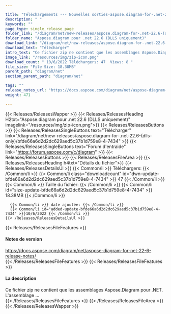 ```yaml
---

title: "Téléchargements --- Nouvelles sorties-aspose.diagram-for-.net-22.6- (DLLS-Only)"
description: " "
keywords: ""
page_type: single_release_page
folder_link: "/diagram/net/new-releases/aspose.diagram-for-.net-22.6-(dlls-only)/"
folder_name: "Aspose.diagram pour .net 22.6 (DLLS uniquement)"
download_link: "/diagram/net/new-releases/aspose.diagram-for-.net-22.6-(dlls-only)/bfde66a6d2d2dc629aed5c37b1d759e8-4-7434"
download_text: "Télécharger"
intro_text: "Ce fichier zip ne contient que les assemblages Aspose.Diagram pour .NET. L'assemblage ..."
image_link: "/resources/img/zip-icon.png"
download_count: " 10/6/2022 Téléchargers: 47  Views: 8 "
file_size: "File Size: 18.38MB"
parent_path: "diagram/net"
section_parent_path: "diagram/net"

tags: ""
release_notes_url: "https://docs.aspose.com/diagram/net/aspose-diagram-for-net-22-6-release-notes/"
weight: 471

---
```


{{< Releases/ReleasesWapper >}}
  {{< Releases/ReleasesHeading H2txt="Aspose.diagram pour .net 22.6 (DLLS uniquement)" imagelink="/resources/img/zip-icon.png">}}
  {{< Releases/ReleasesButtons >}}
    {{< Releases/ReleasesSingleButtons text="Télécharger" link="/diagram/net/new-releases/aspose.diagram-for-.net-22.6-(dlls-only)/bfde66a6d2d2dc629aed5c37b1d759e8-4-7434" >}}
    {{< Releases/ReleasesSingleButtons text="Forum d'entraide" link="https://forum.aspose.com/c/diagram" >}}
  {{< Releases/ReleasesButtons >}}
  {{< Releases/ReleasesFileArea >}}
    {{< Releases/ReleasesHeading h4txt="Détails du fichier">}}
    {{< Releases/ReleasesDetailsUl >}}
      {{< Common/li >}} Téléchargers: {{< /Common/li >}}
      {{< Common/li class="downloadcount" id="dwn-update-bfde66a6d2d2dc629aed5c37b1d759e8-4-7434" >}} 47 {{< /Common/li >}}
      {{< Common/li >}} Taille du fichier: {{< /Common/li >}}
      {{< Common/li id="size-update-bfde66a6d2d2dc629aed5c37b1d759e8-4-7434" >}} 18.38MB {{< /Common/li >}}

      {{< Common/li >}} date ajoutée: {{< /Common/li >}}
      {{< Common/li id="added-update-bfde66a6d2d2dc629aed5c37b1d759e8-4-7434" >}}10/6/2022 {{< /Common/li >}}
    {{< /Releases/ReleasesDetailsUl >}}

  {{< Releases/ReleasesFileFeatures >}}
      <h4>Notes de version</h4><div><a href='https://docs.aspose.com/diagram/net/aspose-diagram-for-net-22-6-release-notes/'>https://docs.aspose.com/diagram/net/aspose-diagram-for-net-22-6-release-notes/</a></div>
  {{< /Releases/ReleasesFileFeatures >}}
  {{< Releases/ReleasesFileFeatures >}}
      <h4>La description</h4><div class="HTMLDescription">Ce fichier zip ne contient que les assemblages Aspose.Diagram pour .NET. L'assemblage ...</div>
  {{< /Releases/ReleasesFileFeatures >}}
 {{< /Releases/ReleasesFileArea >}}
{{< /Releases/ReleasesWapper >}}



